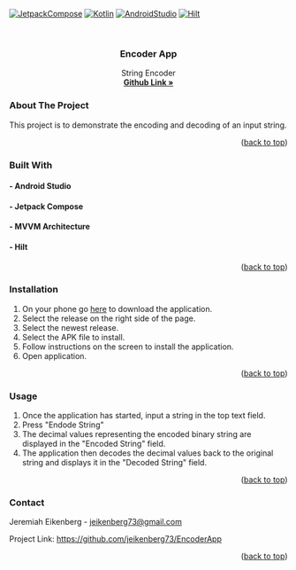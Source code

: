 <a id="readme-top"></a>
[![JetpackCompose][jetpack-shield]][JetpackCompose-url]
[![Kotlin][kotlin-shield]][kotlin-url]
[![AndroidStudio][androidStudio-shield]][androidStudio-url]
[![Hilt][hilt-shield]][hilt-url]

<!-- PROJECT LOGO -->
<br />
<div align="center">
<!--   <a href="https://github.com/jeikenberg73/EncoderApp">
    <img src="images/logo.png" alt="Logo" width="80" height="80">
  </a>
 -->
  <h3 align="center">Encoder App</h3>

  <p align="center">
    String Encoder
    <br />
    <a href="https://github.com/jeikenberg73/EncoderApp"><strong>Github Link »</strong></a>
<!--     <br />
    <br />
    <a href="https://github.com/othneildrew/Best-README-Template">View Demo</a>
    ·
    <a href="https://github.com/othneildrew/Best-README-Template/issues/new?labels=bug&template=bug-report---.md">Report Bug</a>
    ·
    <a href="https://github.com/othneildrew/Best-README-Template/issues/new?labels=enhancement&template=feature-request---.md">Request Feature</a> -->
  </p>
</div>

<!-- ABOUT THE PROJECT -->
### About The Project

This project is to demonstrate the encoding and decoding of an input string.

<p align="right">(<a href="#readme-top">back to top</a>)</p>



### Built With

#### - Android Studio
#### - Jetpack Compose
#### - MVVM Architecture
#### - Hilt

<p align="right">(<a href="#readme-top">back to top</a>)</p>

### Installation

1. On your phone go [here][encodeApp-url] to download the application.
2. Select the release on the right side of the page.
3. Select the newest release.
4. Select the APK file to install.
5. Follow instructions on the screen to install the application.
6. Open application.

<p align="right">(<a href="#readme-top">back to top</a>)</p>

<!-- USAGE EXAMPLES -->
### Usage

1. Once the application has started, input a string in the top text field.
2. Press "Endode String"
3. The decimal values representing the encoded binary string are displayed in the "Encoded String" field.
4. The application then decodes the decimal values back to the original string and displays it in the "Decoded String" field.

<p align="right">(<a href="#readme-top">back to top</a>)</p>

<!-- CONTACT -->
### Contact

Jeremiah Eikenberg - jeikenberg73@gmail.com

Project Link: https://github.com/jeikenberg73/EncoderApp

<p align="right">(<a href="#readme-top">back to top</a>)</p>


<!-- MARKDOWN LINKS & IMAGES -->
<!-- https://www.markdownguide.org/basic-syntax/#reference-style-links -->
[jetpack-shield]: https://img.shields.io/badge/Jetpack%20Compose-1.7.0-lightblue?style=for-the-badge
[kotlin-shield]: https://img.shields.io/badge/Kotlin-1.2.0-red?style=for-the-badge
[kotlin-url]: https://kotlinlang.org/
[androidStudio-shield]: https://img.shields.io/badge/Android%20Studio-Ladybug%202024.2.1%20Patch%203-brightgreen?style=for-the-badge
[androidStudio-url]: https://developer.android.com/studio?gad_source=1&gclid=CjwKCAiA6t-6BhA3EiwAltRFGJ9NFZoP7dk6V4vt00c2ytlYwz7yJWpGxSSX9q9o351yUNK2flx4xxoCyLYQAvD_BwE&gclsrc=aw.ds
[JetpackCompose.js]: https://icons.iconarchive.com/icons/simpleicons-team/simple/48/jetpackcompose-icon.png
[JetpackCompose-url]: https://developer.android.com/compose
[encodeApp-url]: https://github.com/jeikenberg73/EncoderApp
[hilt-shield]: https://img.shields.io/badge/Hilt-2.51.1-yellow?style=for-the-badge
[hilt-url]: https://developer.android.com/training/dependency-injection/hilt-android
